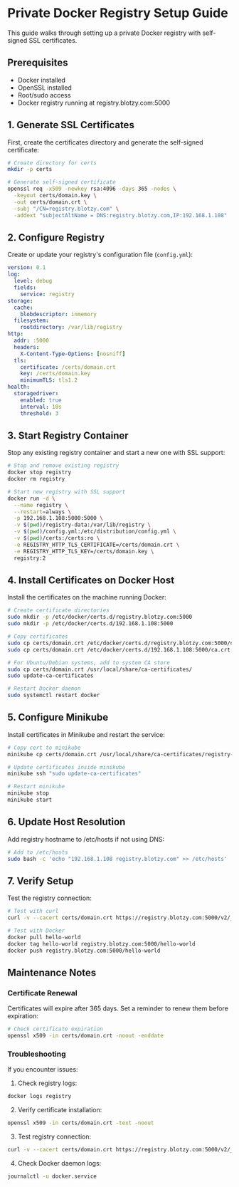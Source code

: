 # Private Docker Registry Setup Guide

This guide walks through setting up a private Docker registry with self-signed SSL certificates.

## Prerequisites

- Docker installed
- OpenSSL installed
- Root/sudo access
- Docker registry running at registry.blotzy.com:5000

## 1. Generate SSL Certificates

First, create the certificates directory and generate the self-signed certificate:

```bash
# Create directory for certs
mkdir -p certs

# Generate self-signed certificate
openssl req -x509 -newkey rsa:4096 -days 365 -nodes \
  -keyout certs/domain.key \
  -out certs/domain.crt \
  -subj "/CN=registry.blotzy.com" \
  -addext "subjectAltName = DNS:registry.blotzy.com,IP:192.168.1.108"
```

## 2. Configure Registry

Create or update your registry's configuration file (`config.yml`):

```yaml
version: 0.1
log:
  level: debug
  fields:
    service: registry
storage:
  cache:
    blobdescriptor: inmemory
  filesystem:
    rootdirectory: /var/lib/registry
http:
  addr: :5000
  headers:
    X-Content-Type-Options: [nosniff]
  tls:
    certificate: /certs/domain.crt
    key: /certs/domain.key
    minimumTLS: tls1.2
health:
  storagedriver:
    enabled: true
    interval: 10s
    threshold: 3
```

## 3. Start Registry Container

Stop any existing registry container and start a new one with SSL support:

```bash
# Stop and remove existing registry
docker stop registry
docker rm registry

# Start new registry with SSL support
docker run -d \
  --name registry \
  --restart=always \
  -p 192.168.1.108:5000:5000 \
  -v $(pwd)/registry-data:/var/lib/registry \
  -v $(pwd)/config.yml:/etc/distribution/config.yml \
  -v $(pwd)/certs:/certs:ro \
  -e REGISTRY_HTTP_TLS_CERTIFICATE=/certs/domain.crt \
  -e REGISTRY_HTTP_TLS_KEY=/certs/domain.key \
  registry:2
```

## 4. Install Certificates on Docker Host

Install the certificates on the machine running Docker:

```bash
# Create certificate directories
sudo mkdir -p /etc/docker/certs.d/registry.blotzy.com:5000
sudo mkdir -p /etc/docker/certs.d/192.168.1.108:5000

# Copy certificates
sudo cp certs/domain.crt /etc/docker/certs.d/registry.blotzy.com:5000/ca.crt
sudo cp certs/domain.crt /etc/docker/certs.d/192.168.1.108:5000/ca.crt

# For Ubuntu/Debian systems, add to system CA store
sudo cp certs/domain.crt /usr/local/share/ca-certificates/
sudo update-ca-certificates

# Restart Docker daemon
sudo systemctl restart docker
```

## 5. Configure Minikube

Install certificates in Minikube and restart the service:

```bash
# Copy cert to minikube
minikube cp certs/domain.crt /usr/local/share/ca-certificates/registry-cert.crt

# Update certificates inside minikube
minikube ssh "sudo update-ca-certificates"

# Restart minikube
minikube stop
minikube start
```

## 6. Update Host Resolution

Add registry hostname to /etc/hosts if not using DNS:

```bash
# Add to /etc/hosts
sudo bash -c 'echo "192.168.1.108 registry.blotzy.com" >> /etc/hosts'
```

## 7. Verify Setup

Test the registry connection:

```bash
# Test with curl
curl -v --cacert certs/domain.crt https://registry.blotzy.com:5000/v2/_catalog

# Test with Docker
docker pull hello-world
docker tag hello-world registry.blotzy.com:5000/hello-world
docker push registry.blotzy.com:5000/hello-world
```

## Maintenance Notes

### Certificate Renewal

Certificates will expire after 365 days. Set a reminder to renew them before expiration:

```bash
# Check certificate expiration
openssl x509 -in certs/domain.crt -noout -enddate
```

### Troubleshooting

If you encounter issues:

1. Check registry logs:
```bash
docker logs registry
```

2. Verify certificate installation:
```bash
openssl x509 -in certs/domain.crt -text -noout
```

3. Test registry connection:
```bash
curl -v --cacert certs/domain.crt https://registry.blotzy.com:5000/v2/_catalog
```

4. Check Docker daemon logs:
```bash
journalctl -u docker.service
```
